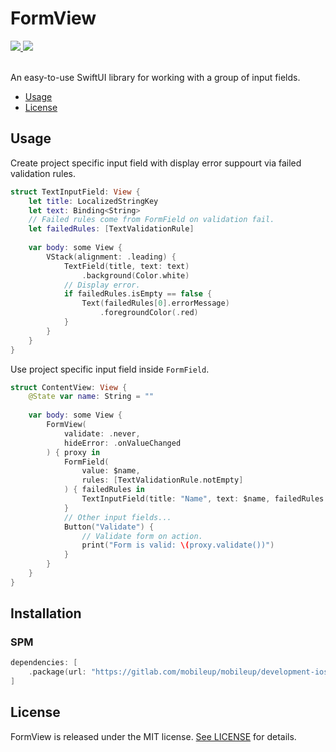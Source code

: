 # FormView

<div align="leading">
  <a href="https://gitlab.com/mobileup/mobileup/development-ios/test-projects/formview" >
    <img src="https://img.shields.io/badge/SPM-compatible-orange?style=flat"/>
  </a>
  <a href="https://gitlab.com/mobileup/mobileup/development-ios/test-projects/formview" >
    <img src="https://img.shields.io/badge/iOS-15.0+-orange?style=flat"/>
  </a>
</div>
<br>

An easy-to-use SwiftUI library for working with a group of input fields.

- [Usage](#usage)
- [License](#license)


## Usage

Create project specific input field with display error suppourt via failed validation rules.
```swift
struct TextInputField: View {
    let title: LocalizedStringKey
    let text: Binding<String>
    // Failed rules come from FormField on validation fail.
    let failedRules: [TextValidationRule]
    
    var body: some View {
        VStack(alignment: .leading) {
            TextField(title, text: text)
                .background(Color.white)
            // Display error.
            if failedRules.isEmpty == false {
                Text(failedRules[0].errorMessage)
                    .foregroundColor(.red)
            }
        }
    }
}
```

Use project specific input field inside `FormField`.
```swift
struct ContentView: View {
    @State var name: String = ""
    
    var body: some View {
        FormView(
            validate: .never,
            hideError: .onValueChanged
        ) { proxy in
            FormField(
                value: $name,
                rules: [TextValidationRule.notEmpty]
            ) { failedRules in
                TextInputField(title: "Name", text: $name, failedRules: failedRules)
            }
            // Other input fields...
            Button("Validate") {
                // Validate form on action.
                print("Form is valid: \(proxy.validate())")
            }
        }
    }
}
```

## Installation

### SPM

```swift
dependencies: [
    .package(url: "https://gitlab.com/mobileup/mobileup/development-ios/libraries/formview", .upToNextMajor(from: "1.1.2"))
]
```

## License

FormView is released under the MIT license. [See LICENSE](https://gitlab.com/mobileup/mobileup/development-ios/test-projects/formview/-/blob/main/LICENSE) for details.
